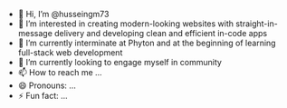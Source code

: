 - 👋 Hi, I’m @husseingm73
- 👀 I’m interested in creating modern-looking websites with straight-in-message delivery and developing clean and efficient in-code apps
- 🌱 I’m currently interminate at Phyton and at the beginning of learning full-stack web development
- 💞️ I’m currently looking to engage myself in community
- 📫 How to reach me ...
- 😄 Pronouns: ...
- ⚡ Fun fact: ...

<!---
husseingm73/husseingm73 is a ✨ special ✨ repository because its `README.md` (this file) appears on your GitHub profile.
You can click the Preview link to take a look at your changes.
--->
